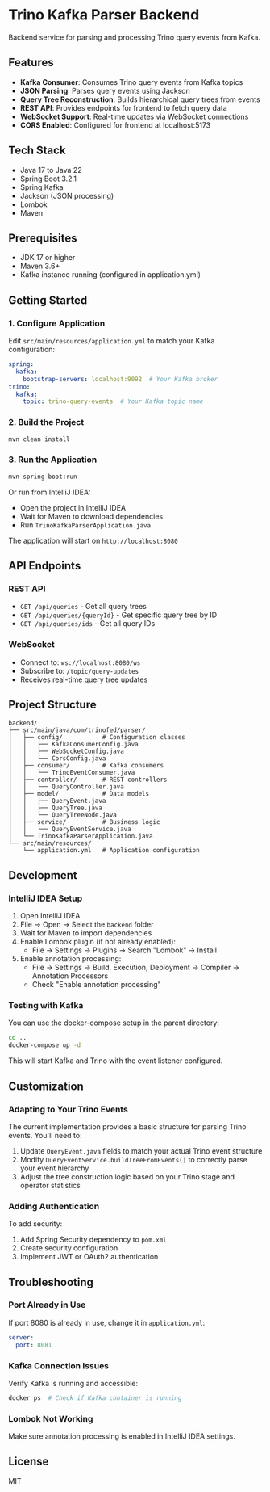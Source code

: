 # Trino Kafka Parser Backend

Backend service for parsing and processing Trino query events from Kafka.

## Features

- **Kafka Consumer**: Consumes Trino query events from Kafka topics
- **JSON Parsing**: Parses query events using Jackson
- **Query Tree Reconstruction**: Builds hierarchical query trees from events
- **REST API**: Provides endpoints for frontend to fetch query data
- **WebSocket Support**: Real-time updates via WebSocket connections
- **CORS Enabled**: Configured for frontend at localhost:5173

## Tech Stack

- Java 17 to Java 22
- Spring Boot 3.2.1
- Spring Kafka
- Jackson (JSON processing)
- Lombok
- Maven

## Prerequisites

- JDK 17 or higher
- Maven 3.6+
- Kafka instance running (configured in application.yml)

## Getting Started

### 1. Configure Application

Edit `src/main/resources/application.yml` to match your Kafka configuration:

```yaml
spring:
  kafka:
    bootstrap-servers: localhost:9092  # Your Kafka broker
trino:
  kafka:
    topic: trino-query-events  # Your Kafka topic name
```

### 2. Build the Project

```bash
mvn clean install
```

### 3. Run the Application

```bash
mvn spring-boot:run
```

Or run from IntelliJ IDEA:
- Open the project in IntelliJ IDEA
- Wait for Maven to download dependencies
- Run `TrinoKafkaParserApplication.java`

The application will start on `http://localhost:8080`

## API Endpoints

### REST API

- `GET /api/queries` - Get all query trees
- `GET /api/queries/{queryId}` - Get specific query tree by ID
- `GET /api/queries/ids` - Get all query IDs

### WebSocket

- Connect to: `ws://localhost:8080/ws`
- Subscribe to: `/topic/query-updates`
- Receives real-time query tree updates

## Project Structure

```
backend/
├── src/main/java/com/trinofed/parser/
│   ├── config/           # Configuration classes
│   │   ├── KafkaConsumerConfig.java
│   │   ├── WebSocketConfig.java
│   │   └── CorsConfig.java
│   ├── consumer/         # Kafka consumers
│   │   └── TrinoEventConsumer.java
│   ├── controller/       # REST controllers
│   │   └── QueryController.java
│   ├── model/            # Data models
│   │   ├── QueryEvent.java
│   │   ├── QueryTree.java
│   │   └── QueryTreeNode.java
│   ├── service/          # Business logic
│   │   └── QueryEventService.java
│   └── TrinoKafkaParserApplication.java
└── src/main/resources/
    └── application.yml   # Application configuration
```

## Development

### IntelliJ IDEA Setup

1. Open IntelliJ IDEA
2. File → Open → Select the `backend` folder
3. Wait for Maven to import dependencies
4. Enable Lombok plugin (if not already enabled):
   - File → Settings → Plugins → Search "Lombok" → Install
5. Enable annotation processing:
   - File → Settings → Build, Execution, Deployment → Compiler → Annotation Processors
   - Check "Enable annotation processing"

### Testing with Kafka

You can use the docker-compose setup in the parent directory:

```bash
cd ..
docker-compose up -d
```

This will start Kafka and Trino with the event listener configured.

## Customization

### Adapting to Your Trino Events

The current implementation provides a basic structure for parsing Trino events. You'll need to:

1. Update `QueryEvent.java` fields to match your actual Trino event structure
2. Modify `QueryEventService.buildTreeFromEvents()` to correctly parse your event hierarchy
3. Adjust the tree construction logic based on your Trino stage and operator statistics

### Adding Authentication

To add security:

1. Add Spring Security dependency to `pom.xml`
2. Create security configuration
3. Implement JWT or OAuth2 authentication

## Troubleshooting

### Port Already in Use
If port 8080 is already in use, change it in `application.yml`:
```yaml
server:
  port: 8081
```

### Kafka Connection Issues
Verify Kafka is running and accessible:
```bash
docker ps  # Check if Kafka container is running
```

### Lombok Not Working
Make sure annotation processing is enabled in IntelliJ IDEA settings.

## License

MIT
